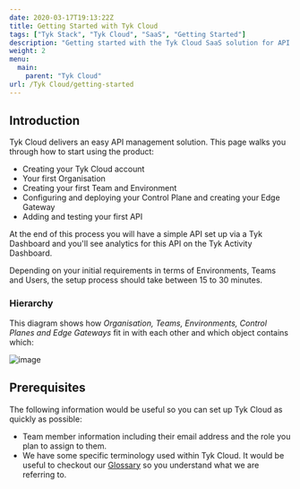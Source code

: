 ```yaml
---
date: 2020-03-17T19:13:22Z
title: Getting Started with Tyk Cloud
tags: ["Tyk Stack", "Tyk Cloud", "SaaS", "Getting Started"]
description: "Getting started with the Tyk Cloud SaaS solution for API management"
weight: 2
menu:
  main:
    parent: "Tyk Cloud"
url: /Tyk Cloud/getting-started
---
```


## Introduction

Tyk Cloud delivers an easy API management solution. This page walks you through how to start using the product:

* Creating your Tyk Cloud account
* Your first Organisation
* Creating your first Team and Environment
* Configuring and deploying your Control Plane and creating your Edge Gateway
* Adding and testing your first API

At the end of this process you will have a simple API set up via a Tyk Dashboard and you'll see analytics for this API on the Tyk Activity Dashboard.

Depending on your initial requirements in terms of Environments, Teams and Users, the setup process should take between 15 to 30 minutes.

### Hierarchy

This diagram shows how _Organisation, Teams, Environments, Control Planes and Edge Gateways_ fit in with each other and which object contains which:

![image](https://user-images.githubusercontent.com/3155222/141136984-46820458-01ac-4a50-b91f-fc4836caf204.png)


## Prerequisites

The following information would be useful so you can set up Tyk Cloud as quickly as possible:

* Team member information including their email address and the role you plan to assign to them.
* We have some specific terminology used within Tyk Cloud. It would be useful to checkout our [Glossary](/docs/tyk-cloud/troubleshooting-support/glossary/) so you understand what we are referring to.
